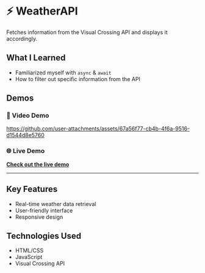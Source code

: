 # ⚡ WeatherAPI

Fetches information from the Visual Crossing API and displays it accordingly.

## What I Learned

- Familiarized myself with `async` & `await`
- How to filter out specific information from the API

## Demos

### 🎥 Video Demo



https://github.com/user-attachments/assets/67a56f77-cb4b-4f6a-9516-d1544d8e5760



### 🌐 Live Demo

[**Check out the live demo**](https://weather-api-lovat-mu.vercel.app/)

---

## Key Features

- Real-time weather data retrieval
- User-friendly interface
- Responsive design

## Technologies Used

- HTML/CSS
- JavaScript
- Visual Crossing API
